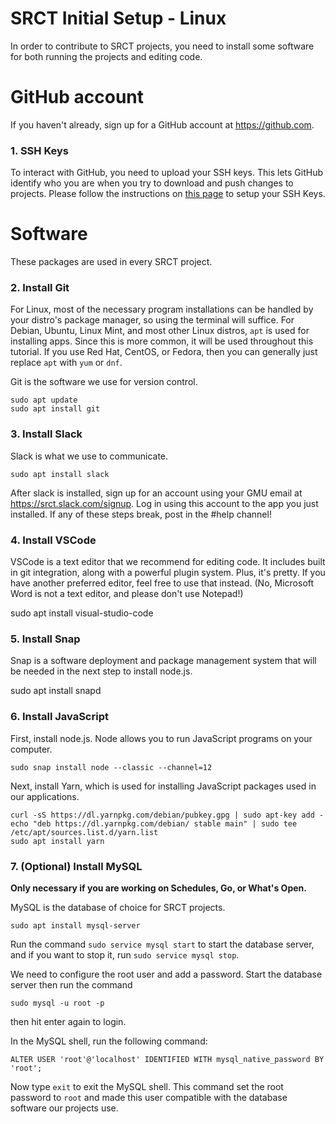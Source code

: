 # SRCT Initial Setup - Linux

In order to contribute to SRCT projects, you need to install some software for both running the projects and editing code.

# GitHub account

If you haven't already, sign up for a GitHub account at https://github.com.

### 1. SSH Keys

To interact with GitHub, you need to upload your SSH keys. This lets GitHub identify who you are when you try to download and push changes to projects. Please follow the instructions on [this page](https://github.com/srct/welcome/blob/master/ssh-keys.md) to setup your SSH Keys.

# Software

These packages are used in every SRCT project.

### 2. Install Git

For Linux, most of the necessary program installations can be handled by your distro's package manager, so using the terminal will suffice.
For Debian, Ubuntu, Linux Mint, and most other Linux distros, `apt` is used for installing apps. Since this is more common, it will be used throughout this tutorial.
If you use Red Hat, CentOS, or Fedora, then you can generally just replace `apt` with `yum` or  `dnf`.

Git is the software we use for version control.

    sudo apt update
    sudo apt install git

### 3. Install Slack

Slack is what we use to communicate.

    sudo apt install slack

After slack is installed, sign up for an account using your GMU email at https://srct.slack.com/signup.
Log in using this account to the app you just installed. If any of these steps break, post in the #help channel!

### 4. Install VSCode

VSCode is a text editor that we recommend for editing code. It includes built in git integration, along with a powerful plugin system. Plus, it's pretty. If you have another preferred editor, feel free to use that instead. (No, Microsoft Word is not a text editor, and please don't use Notepad!)

   sudo apt install visual-studio-code

### 5. Install Snap

Snap is a software deployment and package management system that will be needed in the next step to install node.js.

   sudo apt install snapd

### 6. Install JavaScript

First, install node.js. Node allows you to run JavaScript programs on your computer.

    sudo snap install node --classic --channel=12

Next, install Yarn, which is used for installing JavaScript packages used in our applications.

    curl -sS https://dl.yarnpkg.com/debian/pubkey.gpg | sudo apt-key add -
    echo "deb https://dl.yarnpkg.com/debian/ stable main" | sudo tee /etc/apt/sources.list.d/yarn.list
    sudo apt install yarn

### 7. (Optional) Install MySQL

**Only necessary if you are working on Schedules, Go, or What's Open.**

MySQL is the database of choice for SRCT projects.

    sudo apt install mysql-server

Run the command `sudo service mysql start` to start the database server, and if you want to stop it, run `sudo service mysql stop`.

We need to configure the root user and add a password. Start the database server then run the command

    sudo mysql -u root -p

then hit enter again to login.

In the MySQL shell, run the following command:

    ALTER USER 'root'@'localhost' IDENTIFIED WITH mysql_native_password BY 'root';

Now type `exit` to exit the MySQL shell. This command set the root password to `root` and made this user compatible with the database software our projects use.
